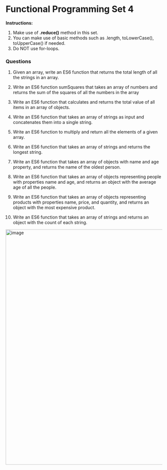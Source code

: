 # Functional Programming Set 4

**Instructions:**

1. Make use of **.reduce()** method in this set.
2. You can make use of basic methods such as .length, toLowerCase(), toUpperCase() if needed.
3. Do NOT use for-loops.

### Questions

1. Given an array, write an ES6 function that returns the total length of all the strings in an array.

2. Write an ES6 function sumSquares that takes an array of numbers and returns the sum of the squares of all the numbers in the array

3. Write an ES6 function that calculates and returns the total value of all items in an array of objects.

4. Write an ES6 function that takes an array of strings as input and concatenates them into a single string.

5. Write an ES6 function to multiply and return all the elements of a given array.

6. Write an ES6 function that takes an array of strings and returns the longest string.

7. Write an ES6 function that takes an array of objects with name and age property, and returns the name of the oldest person.

8. Write an ES6 function that takes an array of objects representing people with properties name and age, and returns an object with the average age of all the people.

9. Write an ES6 function that takes an array of objects representing products with properties name, price, and quantity, and returns an object with the most expensive product.

10. Write an ES6 function that takes an array of strings and returns an object with the count of each string.


<img width="756" alt="image" src="https://user-images.githubusercontent.com/49062060/227019381-a10ed107-0764-4773-9bea-c4b4520aec3a.png">
